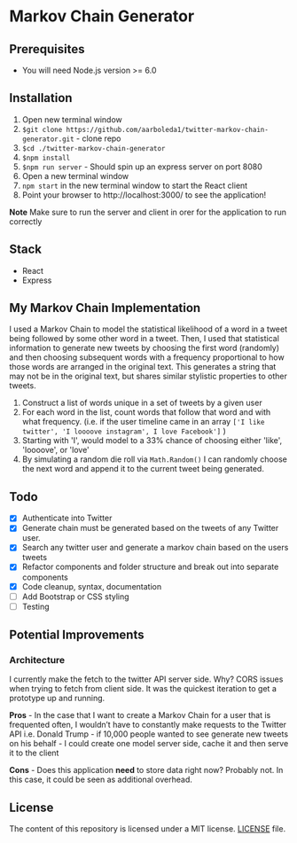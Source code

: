 # Markov Chain Generator 

## Prerequisites
- You will need Node.js version >= 6.0

## Installation
1. Open new terminal window
2. `$git clone https://github.com/aarboleda1/twitter-markov-chain-generator.git` - clone repo
3. `$cd ./twitter-markov-chain-generator`
4. `$npm install`
5. `$npm run server` - Should spin up an express server on port 8080
6. Open a new terminal window
6. `npm start` in the new terminal window to start the React client
7. Point your browser to http://localhost:3000/ to see the application!

**Note** Make sure to run the server and client in orer for the application to run correctly

## Stack 
- React
- Express

## My Markov Chain Implementation
I used a Markov Chain to model the statistical likelihood of a word in a tweet being followed by some other word in a tweet. Then, I used that statistical information to generate new tweets by choosing the first word (randomly) and then choosing subsequent words with a frequency proportional to how those words are arranged in the original text. This generates a string that may not be in the original text, but shares similar stylistic properties to other tweets.

1. Construct a list of words unique in a set of tweets by a given user
2. For each word in the list, count words that follow that word and with what frequency. (i.e. if the user timeline came in an array `['I like twitter', 'I loooove instagram', I love Facebook']` ) 
3. Starting with 'I', would model to a 33% chance of choosing either 'like', 'loooove', or 'love' 
4. By simulating a random die roll via `Math.Random()` I can randomly choose the next word and append it to the current tweet being generated.


## Todo
- [x] Authenticate into Twitter
- [x] Generate chain must be generated based on the tweets of any Twitter user. 
- [x] Search any twitter user and generate a markov chain based on the users tweets
- [x] Refactor components and folder structure and break out into separate components
- [x] Code cleanup, syntax, documentation
- [ ] Add Bootstrap or CSS styling
- [ ] Testing 

## Potential Improvements
### Architecture
I currently make the fetch to the twitter API server side. Why? CORS issues when trying to fetch from client side. It was the quickest iteration to get a prototype up and running.

**Pros** - In the case that I want to create a Markov Chain for a user that is frequented often, I wouldn’t have to constantly make requests to the Twitter API
i.e. Donald Trump - if 10,000 people wanted to see generate new tweets on his behalf - I could create one model server side, cache it and then serve it to the client

**Cons** - Does this application **need** to store data right now? Probably not. In this case, it could be seen as additional overhead.  

## License
The content of this repository is licensed under a MIT license.
[LICENSE](/LICENSE) file.


